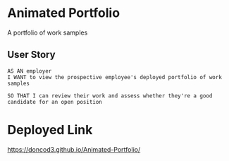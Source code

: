 # Animated Portfolio
A portfolio of work samples

## User Story

```
AS AN employer
I WANT to view the prospective employee's deployed portfolio of work samples

SO THAT I can review their work and assess whether they're a good candidate for an open position
```

# Deployed Link 
https://doncod3.github.io/Animated-Portfolio/


